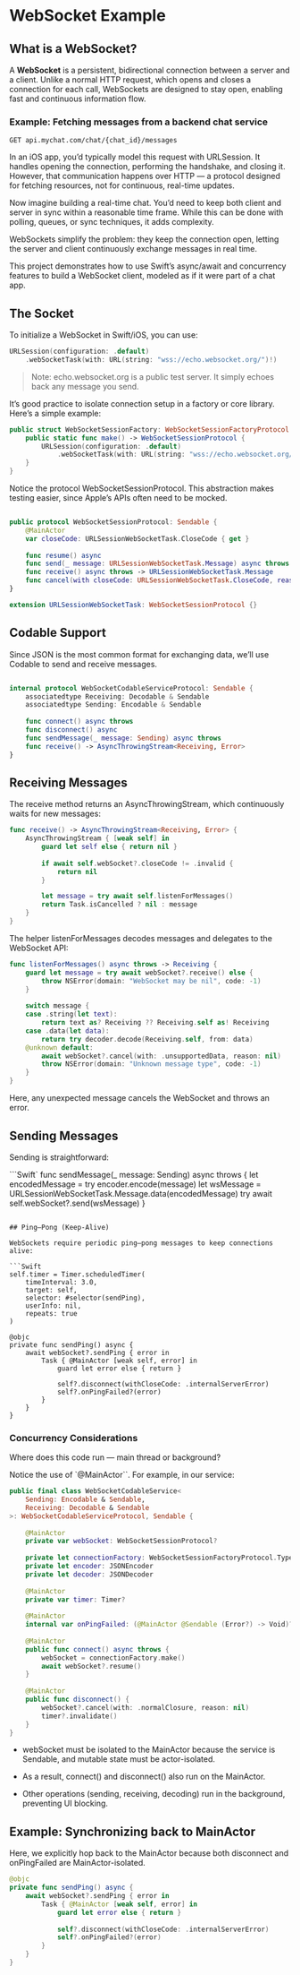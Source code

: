 # WebSocket Example

## What is a WebSocket?

A **WebSocket** is a persistent, bidirectional connection between a server and a client. Unlike a normal HTTP request, which opens and closes a connection for each call, WebSockets are designed to stay open, enabling fast and continuous information flow.

### Example: Fetching messages from a backend chat service

```http
GET api.mychat.com/chat/{chat_id}/messages
```


In an iOS app, you’d typically model this request with URLSession. It handles opening the connection, performing the handshake, and closing it. However, that communication happens over HTTP — a protocol designed for fetching resources, not for continuous, real-time updates.

Now imagine building a real-time chat. You’d need to keep both client and server in sync within a reasonable time frame. While this can be done with polling, queues, or sync techniques, it adds complexity.

WebSockets simplify the problem: they keep the connection open, letting the server and client continuously exchange messages in real time.

This project demonstrates how to use Swift’s async/await and concurrency features to build a WebSocket client, modeled as if it were part of a chat app.


## The Socket

To initialize a WebSocket in Swift/iOS, you can use:

```Swift
URLSession(configuration: .default)
    .webSocketTask(with: URL(string: "wss://echo.websocket.org/")!)
```

> Note: echo.websocket.org is a public test server. It simply echoes back any message you send.

It’s good practice to isolate connection setup in a factory or core library. Here’s a simple example:

```Swift
public struct WebSocketSessionFactory: WebSocketSessionFactoryProtocol {
    public static func make() -> WebSocketSessionProtocol {
        URLSession(configuration: .default)
            .webSocketTask(with: URL(string: "wss://echo.websocket.org/")!)
    }
}

```

Notice the protocol WebSocketSessionProtocol. This abstraction makes testing easier, since Apple’s APIs often need to be mocked.

```Swift

public protocol WebSocketSessionProtocol: Sendable {
    @MainActor
    var closeCode: URLSessionWebSocketTask.CloseCode { get }
    
    func resume() async
    func send(_ message: URLSessionWebSocketTask.Message) async throws
    func receive() async throws -> URLSessionWebSocketTask.Message
    func cancel(with closeCode: URLSessionWebSocketTask.CloseCode, reason: Data?)
}

extension URLSessionWebSocketTask: WebSocketSessionProtocol {}

```

## Codable Support

Since JSON is the most common format for exchanging data, we’ll use Codable to send and receive messages.

```Swift

internal protocol WebSocketCodableServiceProtocol: Sendable {
    associatedtype Receiving: Decodable & Sendable
    associatedtype Sending: Encodable & Sendable
    
    func connect() async throws
    func disconnect() async
    func sendMessage(_ message: Sending) async throws
    func receive() -> AsyncThrowingStream<Receiving, Error>
}

```

## Receiving Messages

The receive method returns an AsyncThrowingStream, which continuously waits for new messages:

```Swift
func receive() -> AsyncThrowingStream<Receiving, Error> {
    AsyncThrowingStream { [weak self] in
        guard let self else { return nil }
        
        if await self.webSocket?.closeCode != .invalid {
            return nil
        }

        let message = try await self.listenForMessages()
        return Task.isCancelled ? nil : message
    }
}
```

The helper listenForMessages decodes messages and delegates to the WebSocket API:

```Swift
func listenForMessages() async throws -> Receiving {
    guard let message = try await webSocket?.receive() else {
        throw NSError(domain: "WebSocket may be nil", code: -1)
    }
    
    switch message {
    case .string(let text):
        return text as? Receiving ?? Receiving.self as! Receiving
    case .data(let data):
        return try decoder.decode(Receiving.self, from: data)
    @unknown default:
        await webSocket?.cancel(with: .unsupportedData, reason: nil)
        throw NSError(domain: "Unknown message type", code: -1)
    }
}
```
Here, any unexpected message cancels the WebSocket and throws an error.

## Sending Messages

Sending is straightforward:

```Swift`
func sendMessage(_ message: Sending) async throws {
    let encodedMessage = try encoder.encode(message)
    let wsMessage = URLSessionWebSocketTask.Message.data(encodedMessage)
    try await self.webSocket?.send(wsMessage)
}
```

## Ping–Pong (Keep-Alive)

WebSockets require periodic ping–pong messages to keep connections alive:

```Swift
self.timer = Timer.scheduledTimer(
    timeInterval: 3.0,
    target: self,
    selector: #selector(sendPing),
    userInfo: nil,
    repeats: true
)

@objc
private func sendPing() async {
    await webSocket?.sendPing { error in
        Task { @MainActor [weak self, error] in
            guard let error else { return }
            
            self?.disconnect(withCloseCode: .internalServerError)
            self?.onPingFailed?(error)
        }
    }
}
```

### Concurrency Considerations

Where does this code run — main thread or background?

Notice the use of `@MainActor``. For example, in our service:

```Swift
public final class WebSocketCodableService<
    Sending: Encodable & Sendable,
    Receiving: Decodable & Sendable
>: WebSocketCodableServiceProtocol, Sendable {
    
    @MainActor
    private var webSocket: WebSocketSessionProtocol?
    
    private let connectionFactory: WebSocketSessionFactoryProtocol.Type
    private let encoder: JSONEncoder
    private let decoder: JSONDecoder
    
    @MainActor
    private var timer: Timer?
    
    @MainActor
    internal var onPingFailed: (@MainActor @Sendable (Error?) -> Void)?
    
    @MainActor
    public func connect() async throws {
        webSocket = connectionFactory.make()
        await webSocket?.resume()
    }
    
    @MainActor
    public func disconnect() {
        webSocket?.cancel(with: .normalClosure, reason: nil)
        timer?.invalidate()
    }
}
```

- webSocket must be isolated to the MainActor because the service is Sendable, and mutable state must be actor-isolated.

- As a result, connect() and disconnect() also run on the MainActor.

- Other operations (sending, receiving, decoding) run in the background, preventing UI blocking.


## Example: Synchronizing back to MainActor

Here, we explicitly hop back to the MainActor because both disconnect and onPingFailed are MainActor-isolated.

```Swift
@objc
private func sendPing() async {
    await webSocket?.sendPing { error in
        Task { @MainActor [weak self, error] in
            guard let error else { return }
            
            self?.disconnect(withCloseCode: .internalServerError)
            self?.onPingFailed?(error)
        }
    }
}
```
